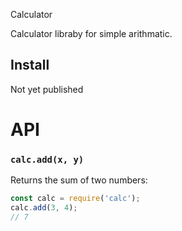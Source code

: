 Calculator

Calculator libraby for simple arithmatic.

## Install

Not yet published

# API

### `calc.add(x, y)`

Returns the sum of two numbers:

```js
const calc = require('calc');
calc.add(3, 4);
// 7
```
